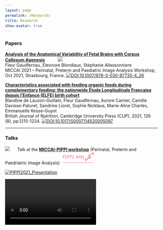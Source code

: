 ```yaml
---
layout: page
permalink: /Research/
title: Research
show-avatar: true
---
```


### Papers
**[Analysis of the Anatomical Variability of Fetal Brains with Corpus Callosum Agenesis](https://hal.archives-ouvertes.fr/hal-03362573)** &nbsp;&nbsp;&nbsp;&nbsp;&nbsp;&nbsp;&nbsp;&nbsp;&nbsp;&nbsp;<img src="https://img.shields.io/badge/Conference Paper-da8a3d.svg">\
Fleur Gaudfernau, Eleonore Blondiaux, Stéphanie Allassonniere\
MICCAI 2021 – Perinatal, Preterm and Paediatric Image Analysis Workshop, Oct 2021, Strasbourg, France. [![DOI:10.1007/978-3-030-87735-4_26](https://zenodo.org/badge/DOI/10.1007/978-3-319-76207-4_15.svg?colorB=7289da)](https://doi.org/10.1007/978-3-030-87735-4_26)

**[Characteristics associated with feeding organic foods during complementary feeding: the nationwide Étude Longitudinale Française depuis l’Enfance (ELFE) birth cohort](https://hal.archives-ouvertes.fr/hal-03130270)**\
Blandine de Lauzon-Guillain, Fleur Gaudfernau, Aurore Camier, Camille Davisse-Paturet, Sandrine Lioret, Sophie Nicklaus, Marie-Aline Charles, Emmanuelle Kesse-Guyot\
British Journal of Nutrition, Cambridge University Press (CUP), 2021, 126 (8), pp.1215-1224. 
[![DOI:10.1017/S0007114520005097](https://zenodo.org/badge/DOI/10.1017/S0007114520005097.svg)](https://doi.org/10.1017/S0007114520005097)
    
_________________

### Talks
<img src="https://img.shields.io/badge/October 2021-00a19e.svg"> &nbsp;&nbsp;&nbsp;&nbsp;&nbsp;Talk at the **[MICCAI-PIPPI workshop](https://pippiworkshop.github.io/)** (Perinatal, Preterm and Paedriatric Image Analysis) 
<img src="/assets/img/PIPPI-Logo2021.png" alt="drawing" width="110"/>

<a href="/assets/img/zoom_4.mp4"> <img src="/assets/img/zoom_4.mp4"  alt="PIPPI2021_Presentation" width="200"> </a>


<video src="/assets/img/zoom_4.mp4" type="video/mp4">

_________________

### Awards

<img style="float: left;" src="https://img.shields.io/badge/October 2021-00a19e.svg"/> &nbsp;&nbsp;&nbsp;&nbsp;&nbsp;MICCAI-PIPPI workshop **Best Paper Award** 
 <a href="/assets/img/PIPPI2021_Best_Presentation.png">
    <img src="/assets/img/PIPPI2021_Best_Presentation.png" 
        alt="PIPPI2021_Best_Presentation"
        width="100">
</a>
 
_________________


### Code

Upcoming.
